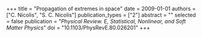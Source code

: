 +++
title = "Propagation of extremes in space"
date = 2009-01-01
authors = ["C. Nicolis", "S. C. Nicolis"]
publication_types = ["2"]
abstract = ""
selected = false
publication = "*Physical Review. E, Statistical, Nonlinear, and Soft Matter Physics*"
doi = "10.1103/PhysRevE.80.026201"
+++

